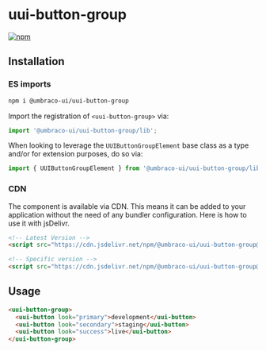 # uui-button-group

[![npm](https://img.shields.io/npm/v/@umbraco-ui/uui-button-group?logoColor=%231B264F)](https://www.npmjs.com/package/@umbraco-ui/uui-button-group)

## Installation

### ES imports

```zsh
npm i @umbraco-ui/uui-button-group
```

Import the registration of `<uui-button-group>` via:

```javascript
import '@umbraco-ui/uui-button-group/lib';
```

When looking to leverage the `UUIButtonGroupElement` base class as a type and/or for extension purposes, do so via:

```javascript
import { UUIButtonGroupElement } from '@umbraco-ui/uui-button-group/lib/uui-button-group.element';
```

### CDN

The component is available via CDN. This means it can be added to your application without the need of any bundler configuration. Here is how to use it with jsDelivr.

```html
<!-- Latest Version -->
<script src="https://cdn.jsdelivr.net/npm/@umbraco-ui/uui-button-group@latest/dist/uui-button-group.min.js"></script>

<!-- Specific version -->
<script src="https://cdn.jsdelivr.net/npm/@umbraco-ui/uui-button-group@X.X.X/dist/uui-button-group.min.js"></script>
```

## Usage

```html
<uui-button-group>
  <uui-button look="primary">development</uui-button>
  <uui-button look="secondary">staging</uui-button>
  <uui-button look="success">live</uui-button>
</uui-button-group>
```
